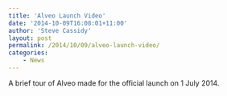 ```yaml
---
title: 'Alveo Launch Video'
date: '2014-10-09T16:08:01+11:00'
author: 'Steve Cassidy'
layout: post
permalink: /2014/10/09/alveo-launch-video/
categories:
    - News
---
```




A brief tour of Alveo made for the official launch on 1 July 2014.